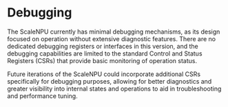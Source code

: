 # Debugging

The ScaleNPU currently has minimal debugging mechanisms, as its design focused on operation without extensive diagnostic features. There are no dedicated debugging registers or interfaces in this version, and the debugging capabilities are limited to the standard Control and Status Registers (CSRs) that provide basic monitoring of operation status.

Future iterations of the ScaleNPU could incorporate additional CSRs specifically for debugging purposes, allowing for better diagnostics and greater visibility into internal states and operations to aid in troubleshooting and performance tuning.

